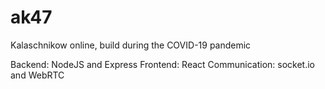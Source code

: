 # ak47

Kalaschnikow online, build during the COVID-19 pandemic

Backend: NodeJS and Express
Frontend: React
Communication: socket.io and WebRTC